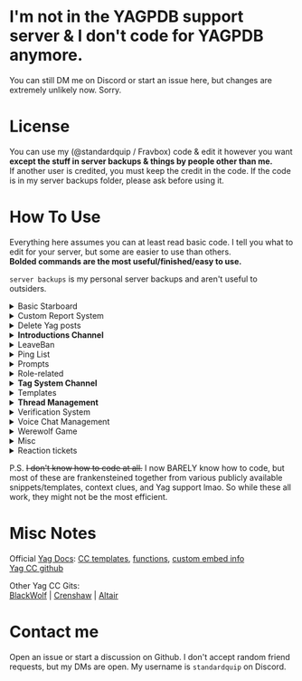 # I'm not in the YAGPDB support server & I don't code for YAGPDB anymore.
You can still DM me on Discord or start an issue here, but changes are extremely unlikely now. Sorry.

# License
You can use my (@standardquip / Fravbox) code & edit it however you want **except the stuff in server backups & things by people other than me.**     
If another user is credited, you must keep the credit in the code. If the code is in my server backups folder, please ask before using it.

# How To Use
Everything here assumes you can at least read basic code. I tell you what to edit for your server, but some are easier to use than others.     
**Bolded commands are the most useful/finished/easy to use.** 

`server backups` is my personal server backups and aren't useful to outsiders.


<details>
<summary>Basic Starboard</summary>
Simplified starboard/pinboard without all the unecessary fancy crap. Replies to the message that was just moved (without pinging the original user) and quotes the message in the pinboard channel.
</details>

<details>
<summary>Custom Report System</summary>

Updates a really old version of a report system previously found in the official Yag CC repo, because I didn't like how the [current version](https://yagpdb-cc.github.io/moderation/report-system/overview) works.

Includes my version (new) and the original (old) version.

</details>

<details>
<summary>Delete Yag posts</summary>

Delete posts from YAGPDB with an emoji. Has several custom options.
</details>

<details>
<summary><b>Introductions Channel</b></summary>

Uses buttons and modals (form submission) to post introductions to a channel. Easily allow people to edit their own intros. Deletes intros when people leave the server.
</details>

<details>
<Summary>LeaveBan</summary>
 
If someone is muted or timed out and then leaves while they're still muted/timed out, they are banned.
</details>

<details>
<summary>Ping List</summary>
Allow people to create their own ping lists. Might not work. Untested.
</details>

<details>
<summary>Prompts</summary>

A very basic system that allows users to submit prompts for writing, art, etc. Yag collects them, randomizes them, and then posts them periodically.

</details>

<details>
<summary>Role-related</summary>

- Give and take role reskins

- Custom  RoleMenu     
    Posts something similar to a role menu that assigns a role on reaction and can automatically remove the role some time after if the user never unreacts.

- Some quick references/templates

</details>

<details><summary><b>Tag System Channel</b></summary>

A tag system that uses a reference channel, buttons, and modals (form submission) so you don't have to deal with text commands. Loosely based on [jo3-l](https://github.com/jo3-l)'s [Tag system](https://yagpdb-cc.github.io/tags/overview) on the YAGPDB-CC website.

Tags (sometimes called "snippets") are pre-formatted messages you can call at any time. They are specifically helpful for support servers where the same questions are asked frequently.
</details>

<details>
<summary>Templates</summary>

Random quick reference for snippets & templates.     
- random chance      
- cooldown      
- cooldown with branching      
- misc quick reference 
</details>

<details>
<summary><b>Thread Management</b></summary>
 
 * Thread Pins    
Allows the author of the first message in a thread to manage pins in the thread via post replies.

 * Thread Creation Log     
 Sends a log message to a specific channel when a thread is created

 * Manage pinners
 Allows Thread OPs to assign other people to be able to pin messages in that thread too

 * Mention everyone & here
 Thread OPs can do this through yag

</details>

<details>
<summary>Verification System</summary>

An entire verification system based on reacting with a specific emoji to a specific post. Heavily commented, customizable, and has some picture examples.    
This is probably my most user-friendly code in the repo.

Also has a nice join and leave message template.
</details>

<details>
<summary>Voice Chat Management</summary>

Allows people to "host" in VCs, giving them temporary privileges to mute people. Originally made to allow people to host their own events in stage channels without having to make permanent stage moderators. <br>
In theory this CC works; all parts were tested. But the CC as an entire system is untested. Test it before applying to a public server.
</details>

<details>
<summary>Werewolf Game</summary>
Simple text-based word game where people in a channel try to take care of a werewolf problem. NOT a social deduction game. The bot is the werewolf.
</details>

<details>
<summary>Misc</summary>

- Basic server stats     
- Improved bookmark commands      
- MessagePreview    
</details>

<details>
<summary>Reaction tickets</summary>

VERY Basic "make a ticket when clicking a reaction" command.

</details>

P.S. ~~I don't know how to code at all.~~ I now BARELY know how to code, but most of these are frankensteined together from various publicly available snippets/templates, context clues, and Yag support lmao. So while these all work, they might not be the most efficient.

# Misc Notes

Official [Yag Docs](https://docs.yagpdb.xyz/): [CC templates](https://docs.yagpdb.xyz/reference/templates), [functions](https://docs.yagpdb.xyz/reference/templates/functions), [custom embed info](https://docs.yagpdb.xyz/others/custom-embeds)    
[Yag CC github](https://github.com/yagpdb-cc/yagpdb-cc)

Other Yag CC Gits:    
[BlackWolf](https://github.com/BlackWolfWoof/yagpdb-cc) | [Crenshaw](https://github.com/Crenshaw1312/Yagpdb-ccs) | [Altair](https://github.com/magratheaguide/altair)

# Contact me
Open an issue or start a discussion on Github. I don't accept random friend requests, but my DMs are open. My username is `standardquip` on Discord.

